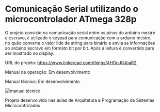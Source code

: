 # Comunicação Serial utilizando o microcontrolador ATmega 328p

O projeto consiste na comunicação serial entre os pinos do arduino mestre e escravo,
é utilizado o keypad para comunicação com o arduino mestre, no quão converte o valor lido de string para binário
e envia as informações ao arduino escravo em formato bit por bit.
Após a leitura é convertido para ser mostrado no display. 

URL do projeto: https://www.tinkercad.com/things/4HOoJ0JbaR2

Manual de operação: Em desenvolvimento

Manual técnico: Em desenvolvimento

![manual técnico](https://user-images.githubusercontent.com/44483048/196742522-16595122-1a46-4af4-933c-eaad25fe14e2.png)

Projeto desenvolvido nas aulas de Arquitetura e Programação de Sistemas Microcontrolados
